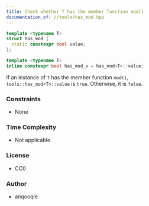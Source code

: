 ```yaml
---
title: Check whether T has the member function mod()
documentation_of: //tools/has_mod.hpp
---
```


```cpp
template <typename T>
struct has_mod {
  static constexpr bool value;
};

template <typename T>
inline constexpr bool has_mod_v = has_mod<T>::value;
```

If an instance of `T` has the member function `mod()`, `tools::has_mod<T>::value` is `true`.
Otherwise, it is `false`.

### Constraints
- None

### Time Complexity
- Not applicable

### License
- CC0

### Author
- anqooqie
